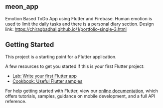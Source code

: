 ## meon_app

Emotion Based ToDo App using Flutter and Firebase. Human emotion is used to limit the daily tasks and there is a personal diary section.
Design link: https://chiragbadhal.github.io/1/portfolio-single-3.html

## Getting Started

This project is a starting point for a Flutter application.

A few resources to get you started if this is your first Flutter project:

- [Lab: Write your first Flutter app](https://flutter.dev/docs/get-started/codelab)
- [Cookbook: Useful Flutter samples](https://flutter.dev/docs/cookbook)

For help getting started with Flutter, view our
[online documentation](https://flutter.dev/docs), which offers tutorials,
samples, guidance on mobile development, and a full API reference.
